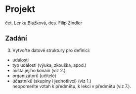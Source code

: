 # Projekt
čet. Lenka Blažková, des. Filip Zindler
## Zadání
3. Vytvořte datové struktury pro definici:
- události
- typ události (výuka, zkouška, apod.)
- místa jejího konání (viz 2.)
- organizátorů (učitelé)
- účastníků (skupiny i jednotlivci) (viz 1.)<br/>
neopomeňte vztah k předmětu, k lekci v předmětu (viz 7.).